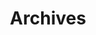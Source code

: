 ---
title: Archives
slug: archives
draft: false
layout: archives
menu:
  main:
    weight: 4
    params: 
      icon: archives
---